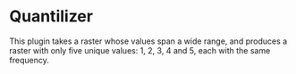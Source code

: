 # Quantilizer
This plugin takes a raster whose values span a wide range, and produces a raster with only five unique values: 1, 2, 3, 4 and 5, each with the same frequency.
